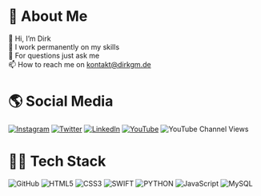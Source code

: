 # 🚀 About Me
👋 Hi, I’m Dirk <br>
🌱 I work permanently on my skills <br>
💬 For questions just ask me <br>
📫 How to reach me on kontakt@dirkgm.de<br>

# 🌎 Social Media
[![Instagram](https://img.shields.io/badge/Instagram-%23E4405F.svg?logo=Instagram&logoColor=white)](https://www.instagram.com/dirkmeyerde/) 
[![Twitter](https://img.shields.io/badge/Twitter-%231DA1F2.svg?logo=Twitter&logoColor=white)](https://twitter.com/dirkmeyerde)
[![LinkedIn](https://img.shields.io/badge/linkedin-%231DA1F2.svg?logo=LinkedIn&logoColor=white)](https://linkedin.com/in/dirkmeyerem)
[![YouTube](https://img.shields.io/badge/YouTube-%23FF0000.svg?logo=YouTube&logoColor=white)](https://youtube.com/@dirkmeyerde)
![YouTube Channel Views](https://img.shields.io/youtube/channel/views/UCsU5iMyToAkskCOPQ6XJg0g)


# 👨‍💻 Tech Stack
![GitHub](https://img.shields.io/badge/github-%23000000.svg?style=for-the-badge&logo=github&logoColor=white)
![HTML5](https://img.shields.io/badge/html5-%23E34F26.svg?style=for-the-badge&logo=html5&logoColor=white) ![CSS3](https://img.shields.io/badge/css3-%231572B6.svg?style=for-the-badge&logo=css3&logoColor=white) ![SWIFT](https://img.shields.io/badge/swift-%23E34F26.svg?style=for-the-badge&logo=swift&logoColor=white) ![PYTHON](https://img.shields.io/badge/python-%231572B6.svg?style=for-the-badge&logo=python&logoColor=white) ![JavaScript](https://img.shields.io/badge/javascript-%23323330.svg?style=for-the-badge&logo=javascript&logoColor=%23F7DF1E) ![MySQL](https://img.shields.io/badge/mysql-%2300f.svg?style=for-the-badge&logo=mysql&logoColor=white)
